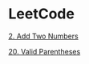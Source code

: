 # LeetCode

[2. Add Two Numbers](https://github.com/kimjaeh10/LeetCode/blob/master/Add%20Two%20Numbers.py)

[20. Valid Parentheses](https://github.com/kimjaeh10/LeetCode/blob/master/Valid_Parentheses.py)
